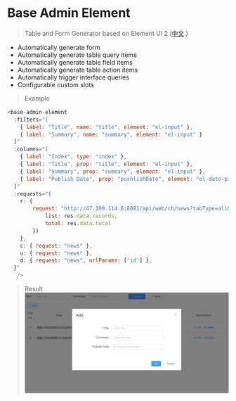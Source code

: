 # Base Admin Element

> Table and Form Generator based on Element UI 2 ([中文](https://github.com/uemganix/baseAdminElement/blob/main/README-zh.md).)

- Automatically generate form
- Automatically generate table query items
- Automatically generate table field items
- Automatically generate table action items
- Automatically trigger interface queries
- Configurable custom slots

> Example

```js
<base-admin-element 
  :filters="[
    { label: "Title", name: "title", element: "el-input" },
    { label: "Summary", name: "summary", element: "el-input" }
  ]"
  :columns="[
    { label: "Index", type: "index" },
    { label: "Title", prop: "title", element: "el-input" },
    { label: "Summary", prop: "summary", element: "el-input" },
    { label: "Publish Date", prop: "pushlishDate", element: "el-date-picker" }
  ]"
  :requests="{
    r: {
        request: "http://47.100.114.6:8081/api/web/ch/news?tabType=all&pageNum=1&pageSize=10", resolve: (res) => ({
            list: res.data.records,
            total: res.data.total
        })
    },
    c: { request: "news" },
    u: { request: "news" },
    d: { request: "news", urlParams: ['id'] },
  }"
   />
```

> Result
![Table generated with form!](https://raw.githubusercontent.com/uemganix/baseAdminElement/main/assets/ss.PNG "Table generated with form")
